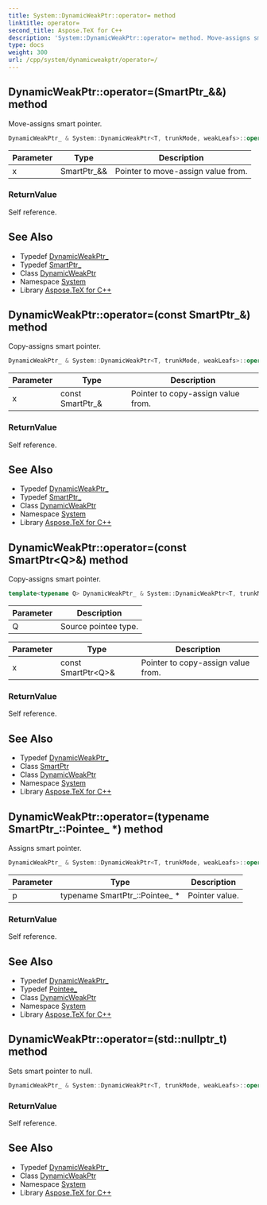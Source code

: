 ```yaml
---
title: System::DynamicWeakPtr::operator= method
linktitle: operator=
second_title: Aspose.TeX for C++
description: 'System::DynamicWeakPtr::operator= method. Move-assigns smart pointer in C++.'
type: docs
weight: 300
url: /cpp/system/dynamicweakptr/operator=/
---
```

## DynamicWeakPtr::operator=(SmartPtr_\&&) method


Move-assigns smart pointer.

```cpp
DynamicWeakPtr_ & System::DynamicWeakPtr<T, trunkMode, weakLeafs>::operator=(SmartPtr_ &&x)
```


| Parameter | Type | Description |
| --- | --- | --- |
| x | SmartPtr_\&& | Pointer to move-assign value from. |

### ReturnValue

Self reference.

## See Also

* Typedef [DynamicWeakPtr_](../dynamicweakptr_/)
* Typedef [SmartPtr_](../smartptr_/)
* Class [DynamicWeakPtr](../)
* Namespace [System](../../)
* Library [Aspose.TeX for C++](../../../)
## DynamicWeakPtr::operator=(const SmartPtr_\&) method


Copy-assigns smart pointer.

```cpp
DynamicWeakPtr_ & System::DynamicWeakPtr<T, trunkMode, weakLeafs>::operator=(const SmartPtr_ &x)
```


| Parameter | Type | Description |
| --- | --- | --- |
| x | const SmartPtr_\& | Pointer to copy-assign value from. |

### ReturnValue

Self reference.

## See Also

* Typedef [DynamicWeakPtr_](../dynamicweakptr_/)
* Typedef [SmartPtr_](../smartptr_/)
* Class [DynamicWeakPtr](../)
* Namespace [System](../../)
* Library [Aspose.TeX for C++](../../../)
## DynamicWeakPtr::operator=(const SmartPtr\<Q\>\&) method


Copy-assigns smart pointer.

```cpp
template<typename Q> DynamicWeakPtr_ & System::DynamicWeakPtr<T, trunkMode, weakLeafs>::operator=(const SmartPtr<Q> &x)
```


| Parameter | Description |
| --- | --- |
| Q | Source pointee type. |

| Parameter | Type | Description |
| --- | --- | --- |
| x | const SmartPtr\<Q\>\& | Pointer to copy-assign value from. |

### ReturnValue

Self reference.

## See Also

* Typedef [DynamicWeakPtr_](../dynamicweakptr_/)
* Class [SmartPtr](../../smartptr/)
* Class [DynamicWeakPtr](../)
* Namespace [System](../../)
* Library [Aspose.TeX for C++](../../../)
## DynamicWeakPtr::operator=(typename SmartPtr_::Pointee_ *) method


Assigns smart pointer.

```cpp
DynamicWeakPtr_ & System::DynamicWeakPtr<T, trunkMode, weakLeafs>::operator=(typename SmartPtr_::Pointee_ *p)
```


| Parameter | Type | Description |
| --- | --- | --- |
| p | typename SmartPtr_::Pointee_ * | Pointer value. |

### ReturnValue

Self reference.

## See Also

* Typedef [DynamicWeakPtr_](../dynamicweakptr_/)
* Typedef [Pointee_](../../smartptr/pointee_/)
* Class [DynamicWeakPtr](../)
* Namespace [System](../../)
* Library [Aspose.TeX for C++](../../../)
## DynamicWeakPtr::operator=(std::nullptr_t) method


Sets smart pointer to null.

```cpp
DynamicWeakPtr_ & System::DynamicWeakPtr<T, trunkMode, weakLeafs>::operator=(std::nullptr_t)
```


### ReturnValue

Self reference.

## See Also

* Typedef [DynamicWeakPtr_](../dynamicweakptr_/)
* Class [DynamicWeakPtr](../)
* Namespace [System](../../)
* Library [Aspose.TeX for C++](../../../)
